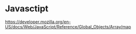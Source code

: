 # Javasctipt
https://developer.mozilla.org/en-US/docs/Web/JavaScript/Reference/Global_Objects/Array/map
